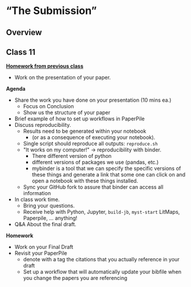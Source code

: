 # “The Submission”

## Overview

## Class 11
**[Homework from previous class](https://github.com/llorracc/as.180.369/tree/main/materials/draft#class-10)**
- Work on the presentation of your paper.


**Agenda**
- Share the work you have done on your presentation (10 mins ea.)
    - Focus on Conclusion
    - Show us the structure of your paper
- Brief example of how to set up workflows in PaperPile
- Discuss reproducibility.
    - Results need to be generated within your notebook
        - (or as a consequence of executing your notebook).
    - Single script should reproduce all outputs: `reproduce.sh`
    - "It works on my computer!" → reproducibility with binder.
        - There different version of python
        - different versions of packages we use (pandas, etc.)
        - mybinder is a tool that we can specify the specific versions of these
          things and generate a link that some one can click on and open a
          notebook with these things installed.
    - Sync your GitHub fork to assure that binder can access all information
- In class work time.
    - Bring your questions.
    - Receive help with Python, Jupyter, `build-jb`, `myst-start` LitMaps, Paperpile, … anything!
- Q&A About the final draft.

**Homework**
- Work on your Final Draft
- Revisit your PaperPile
    - denote with a tag the citations that you actually reference in your draft
    - Set up a workflow that will automatically update your bibfile when you change the papers you are referencing 
